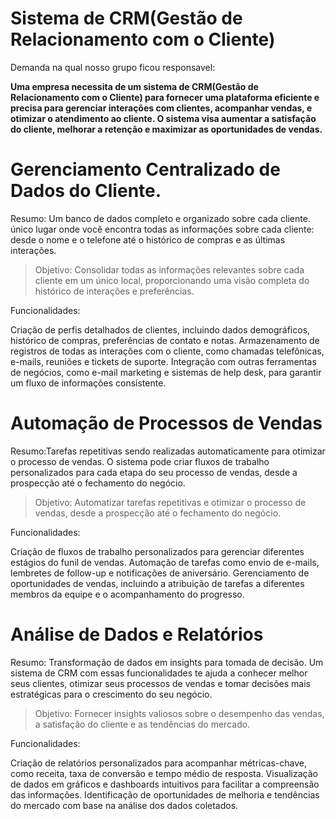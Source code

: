 # Sistema de CRM(Gestão de Relacionamento com o Cliente)

Demanda na qual nosso grupo ficou responsavel:

**Uma empresa necessita de um sistema de CRM(Gestão de Relacionamento com o Cliente) para fornecer uma plataforma eficiente e precisa para gerenciar interações com clientes, acompanhar vendas, e otimizar o atendimento ao cliente. O sistema visa aumentar a satisfação do cliente, melhorar a retenção e maximizar as oportunidades de vendas.**

# Gerenciamento Centralizado de Dados do Cliente.

  Resumo: Um banco de dados completo e organizado sobre cada cliente. 
  único lugar onde você encontra todas as informações sobre cada cliente: desde o nome e o telefone até o histórico de compras e as últimas interações. 
  
  >Objetivo: Consolidar todas as informações relevantes sobre cada cliente em um único local, proporcionando uma visão completa do histórico de interações e preferências.

  Funcionalidades:
  
  Criação de perfis detalhados de clientes, incluindo dados demográficos, histórico de compras, preferências de contato e notas.
  Armazenamento de registros de todas as interações com o cliente, como chamadas telefônicas, e-mails, reuniões e tickets de suporte.
  Integração com outras ferramentas de negócios, como e-mail marketing e sistemas de help desk, para garantir um fluxo de informações consistente.

# Automação de Processos de Vendas

  Resumo:Tarefas repetitivas sendo realizadas automaticamente para otimizar o processo de vendas.
  O sistema pode criar fluxos de trabalho personalizados para cada etapa do seu processo de vendas, desde a prospecção até o fechamento do negócio.
  
  >Objetivo: Automatizar tarefas repetitivas e otimizar o processo de vendas, desde a prospecção até o fechamento do negócio.
  
  Funcionalidades:
  
  Criação de fluxos de trabalho personalizados para gerenciar diferentes estágios do funil de vendas.
  Automação de tarefas como envio de e-mails, lembretes de follow-up e notificações de aniversário.
  Gerenciamento de oportunidades de vendas, incluindo a atribuição de tarefas a diferentes membros da equipe e o acompanhamento do progresso.

# Análise de Dados e Relatórios

 Resumo: Transformação de dados em insights para tomada de decisão.
 Um sistema de CRM com essas funcionalidades te ajuda a conhecer melhor seus clientes, otimizar seus processos de vendas e tomar decisões mais estratégicas para o crescimento do seu negócio.
>Objetivo: Fornecer insights valiosos sobre o desempenho das vendas, a satisfação do cliente e as tendências do mercado.

Funcionalidades:

Criação de relatórios personalizados para acompanhar métricas-chave, como receita, taxa de conversão e tempo médio de resposta.
Visualização de dados em gráficos e dashboards intuitivos para facilitar a compreensão das informações.
Identificação de oportunidades de melhoria e tendências do mercado com base na análise dos dados coletados.

